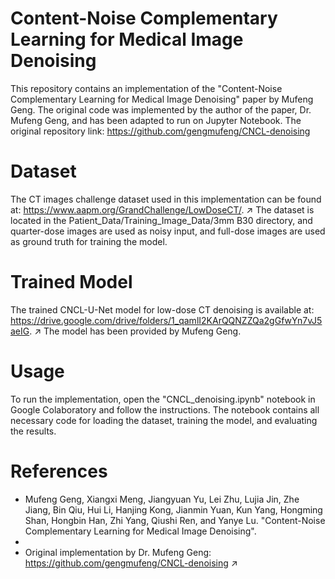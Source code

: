 # Content-Noise Complementary Learning for Medical Image Denoising

This repository contains an implementation of the "Content-Noise Complementary Learning for Medical Image Denoising" paper by Mufeng Geng. 
The original code was implemented by the author of the paper, Dr. Mufeng Geng, and has been adapted to run on Jupyter Notebook.
The original repository link: https://github.com/gengmufeng/CNCL-denoising

# Dataset
The CT images challenge dataset used in this implementation can be found at: https://www.aapm.org/GrandChallenge/LowDoseCT/. ↗ The dataset is located in the Patient_Data/Training_Image_Data/3mm B30 directory, and quarter-dose images are used as noisy input, and full-dose images are used as ground truth for training the model.

# Trained Model
The trained CNCL-U-Net model for low-dose CT denoising is available at: https://drive.google.com/drive/folders/1_qamlI2KArQQNZZQa2gGfwYn7vJ5aeIG. ↗ The model has been provided by Mufeng Geng.

# Usage
To run the implementation, open the "CNCL_denoising.ipynb" notebook in Google Colaboratory and follow the instructions. The notebook contains all necessary code for loading the dataset, training the model, and evaluating the results.

# References

- Mufeng Geng, Xiangxi Meng, Jiangyuan Yu, Lei Zhu, Lujia Jin, Zhe Jiang, Bin Qiu, Hui Li, Hanjing Kong, Jianmin Yuan, Kun Yang, Hongming Shan, Hongbin Han, Zhi Yang, Qiushi Ren, and Yanye Lu. "Content-Noise Complementary Learning for Medical Image Denoising".
- 
- Original implementation by Dr. Mufeng Geng: https://github.com/gengmufeng/CNCL-denoising ↗
